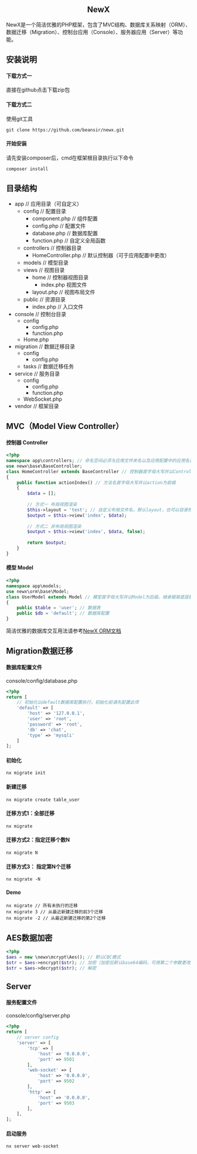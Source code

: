 <h2 align="center">NewX</h2>

NewX是一个简洁优雅的PHP框架，包含了MVC结构、数据库关系映射（ORM）、数据迁移（Migration）、控制台应用（Console）、服务器应用（Server）等功能。

## 安装说明

#### 下载方式一
直接在github点击下载zip包

#### 下载方式二
使用git工具
```
git clone https://github.com/beansir/newx.git
```

#### 开始安装
请先安装composer后，cmd在框架根目录执行以下命令
```
composer install
```

## 目录结构
* app // 应用目录（可自定义）
    * config // 配置目录
        * component.php // 组件配置 
        * config.php // 配置文件
        * database.php // 数据库配置
        * function.php // 自定义全局函数
    * controllers // 控制器目录
        * HomeController.php // 默认控制器（可于应用配置中更改）
    * models // 模型目录
    * views // 视图目录
        * home // 控制器视图目录
            * index.php 视图文件
        * layout.php // 视图布局文件
    * public // 资源目录
        * index.php // 入口文件
* console // 控制台目录
    * config
        * config.php
        * function.php
    * Home.php
* migration // 数据迁移目录
    * config
        * config.php
    * tasks // 数据迁移任务
* service // 服务目录
    * config
        * config.php
        * function.php
    * WebSocket.php
* vendor // 框架目录

## MVC（Model View Controller）

#### 控制器 Controller
```php
<?php
namespace app\controllers; // 命名空间必须与应用文件夹名以及应用配置中的应用名称保持一致
use newx\base\BaseController;
class HomeController extends BaseController // 控制器首字母大写并以Controller为后缀，继承框架底层控制器基类
{
    public function actionIndex() // 方法名首字母大写并以action为前缀
    {
        $data = [];
        
        // 方式一 布局视图渲染
        $this->layout = 'test'; // 自定义布局文件名，默认layout，也可以目录形式命名，例如：test/test
        $output = $this->view('index', $data);
        
        // 方式二 非布局视图渲染
        $output = $this->view('index', $data, false);
        
        return $output;
    }
}
```

#### 模型 Model
```php
<?php
namespace app\models;
use newx\orm\base\Model;
class UserModel extends Model // 模型首字母大写并以Model为后缀，继承框架底层模型基类
{
    public $table = 'user'; // 数据表
    public $db = 'default'; // 数据库配置
}
```
简洁优雅的数据库交互用法请参考[NewX ORM文档](https://github.com/BeanYellow/newx-orm)

## Migration数据迁移

#### 数据库配置文件
console/config/database.php
```php
<?php
return [
    // 初始化以default数据库配置执行，初始化前请先配置此项
    'default' => [
        'host' => '127.0.0.1',
        'user' => 'root',
        'password' => 'root',
        'db' => 'chat',
        'type' => 'mysqli'
    ]
];
```

#### 初始化
```
nx migrate init
```

#### 新建迁移
```
nx migrate create table_user
```

#### 迁移方式1：全部迁移
```
nx migrate
```

#### 迁移方式2：指定迁移个数N
```
nx migrate N
```

#### 迁移方式3： 指定第N个迁移
```
nx migrate -N
```

#### Demo
```
nx migrate // 所有未执行的迁移
nx migrate 3 // 从最近新建迁移的前3个迁移
nx migrate -2 // 从最近新建迁移的第2个迁移
```

## AES数据加密
```php
<?php
$aes = new \newx\mcrypt\Aes(); // 默认CBC模式
$str = $aes->encrypt($str); // 加密（加密后默认base64编码，可用第二个参数更改）
$str = $aes->decrypt($str); // 解密
```

## Server

#### 服务配置文件
console/config/server.php
```php
<?php
return [
    // server config
    'server' => [
        'tcp' => [
            'host' => '0.0.0.0',
            'port' => 9501
        ],
        'web-socket' => [
            'host' => '0.0.0.0',
            'port' => 9502
        ],
        'http' => [
            'host' => '0.0.0.0',
            'port' => 9503
        ],
    ],
];
```

#### 启动服务
```
nx server web-socket
```